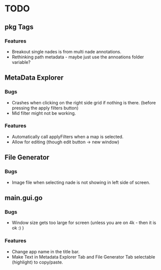 # TODO

## pkg Tags
### Features
- Breakout single nades is from multi nade annotations.
- Rethinking path metadata - maybe just use the annoations folder variable?

## MetaData Explorer
### Bugs
- Crashes when clicking on the right side grid if nothing is there. (before pressing the apply filters button)
- Mid filter might not be working.
### Features
- Automatically call applyFilters when a map is selected.
- Allow for editing (though edit button -> new window)

## File Generator
### Bugs
- Image file when selecting nade is not showing in left side of screen.

## main.gui.go
### Bugs
- Window size gets too large for screen (unless you are on 4k - then it is ok :) )

### Features
- Change app name in the title bar.
- Make Text in Metadata Explorer Tab and File Generator Tab selectable (highlight) to copy/paste.

